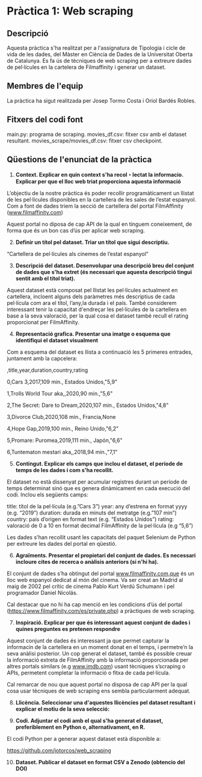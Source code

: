# Pràctica 1: Web scraping

## Descripció

Aquesta pràctica s'ha realitzat per a l'assignatura de Tipologia i cicle de vida de les dades, del Màster en Ciència de Dades de la Universitat Oberta de Catalunya. Es fa ús de tècniques de web scraping per a extreure dades de pel·lícules en la cartelera de Filmaffinity i generar un dataset.

## Membres de l'equip

La pràctica ha sigut realitzada per Josep Tormo Costa i Oriol Bardés Robles.

## Fitxers del codi font

main.py: programa de scraping.
movies_df.csv: fitxer csv amb el dataset resultant.
movies_scrape/movies_df.csv: fitxer csv checkpoint.

## Qüestions de l'enunciat de la pràctica

1. **Context. Explicar en quin context s'ha recol・lectat la informacio. Explicar per que el lloc web triat proporciona aquesta informació**

L’objectiu de la nostre pràctica és poder recollir programàticament un llistat de les pel·lícules disponibles en la cartellera de les sales de l’estat espanyol. Com a font de dades triem la secció de cartellera del portal FilmAffinity (www.filmaffinity.com) 

Aquest portal no diposa de cap API de la qual en tinguem coneixement, de forma que és un bon cas d’ús per aplicar web scraping.

2. **Definir un títol pel dataset. Triar un títol que sigui descriptiu.**

“Cartellera de pel·lícules als cinemes de l’estat espanyol”

3. **Descripció del dataset. Desenvolupar una descripció breu del conjunt de dades que s'ha extret (és necessari que aquesta descripció tingui sentit amb el títol triat).**

Aquest dataset està composat pel llistat les pel·lícules actualment en cartellera, incloent alguns dels paràmetres més descriptius de cada pel·lícula com ara el títol, l’any,la durada i el país. També considerem interessant tenir la capacitat d'endreçar les pel·lícules de la cartellera en base a la seva valoració, per la qual cosa el dataset també recull el rating proporcionat per FilmAffinity.

4. **Representació grafica. Presentar una imatge o esquema que identifiqui el dataset visualment**

Com a esquema del dataset es llista a continuació les 5 primeres entrades, juntament amb la capcelera:

,title,year,duration,country,rating

0,Cars 3,2017,109 min., Estados Unidos,"5,9"

1,Trolls World Tour aka,,2020,90 min.,"5,6"

2,The Secret: Dare to Dream,2020,107 min., Estados Unidos,"4,8"

3,Divorce Club,2020,108 min., Francia,None

4,Hope Gap,2019,100 min., Reino Unido,"6,2"

5,Promare: Puromea,2019,111 min., Japón,"6,6"

6,Tuntematon mestari aka,,2018,94 min.,"7,1"

5. **Contingut. Explicar els camps que inclou el dataset, el període de temps de les dades i com s'ha recollit.**

El dataset no està dissenyat per acumular registres durant un període de temps determinat sinó que es genera dinàmicament en cada execució del codi. Inclou els següents camps:

title: títol de la pel·lícula (e.g.”Cars 3”)
year: any d’estrena en format yyyy (e.g. “2019”)
duration: durada en minuts del metratge (e.g.”107 min”)
country: país d’origen en format text (e.g. “Estados Unidos”)
rating: valoració de 0 a 10 en format decimal FilmAffinity de la pel·lícula (e.g “5,6”)

Les dades s'han recollit usant les capacitats del paquet Selenium de Python per extreure les dades del portal en qüestió.

6. **Agraïments. Presentar el propietari del conjunt de dades. Es necessari incloure cites de recerca o anàlisis anteriors (si n'hi ha).**

El conjunt de dades s’ha obtingut del portal www.filmaffinity.com,que és un lloc web espanyol dedicat al món del cinema. Va ser creat an Madrid al maig de 2002 pel crític de cinema Pablo Kurt Verdú Schumann i pel programador Daniel Nicolás.

Cal destacar que no hi ha cap menció en les condicions d’ús del portal (https://www.filmaffinity.com/es/private.php) a pràctiques de web scraping.  

7. **Inspiració. Explicar per que és interessant aquest conjunt de dades i quines preguntes es pretenen respondre**

Aquest conjunt de dades és interessant ja que permet capturar la informacin de la cartellera en un moment donat en el temps, i permetre’n la seva anàlisi posterior. Un cop generat el dataset, també és possible creuar la informació extreta de FilmAffinity amb la informació proporcionada per altres portals similars (e.g www.imdb.com) usant tècniques s’scraping o APIs, permetent completar la informació o fitxa de cada pel·lícula.   

Cal remarcar de nou que aquest portal no disposa de cap API per la qual cosa usar tècniques de web scraping ens sembla particularment adequat.

8. **Llicència. Seleccionar una d'aquestes llicències pel dataset resultant i explicar el motiu de la seva selecció:**

9. **Codi. Adjuntar el codi amb el qual s'ha generat el dataset, preferiblement en Python o, alternativament, en R.**

El codi Python per a generar aquest dataset està disponible a:

https://github.com/jotorcos/web_scraping

10. **Dataset. Publicar el dataset en format CSV a Zenodo (obtencio del DOI)**
